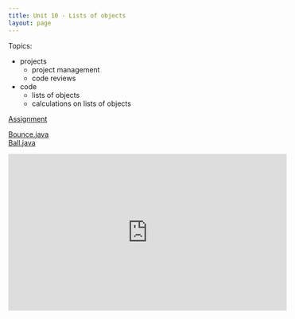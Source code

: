 ```yaml
---
title: Unit 10 - Lists of objects
layout: page
---
```


Topics:

- projects
    - project management
    - code reviews
- code
    - lists of objects
    - calculations on lists of objects

[Assignment](Unit10_Assignment)

[Bounce.java](demo/Bounce.java)  
[Ball.java](demo/Ball.java)

<iframe width="560" height="315" src="https://www.youtube.com/embed/xMQnqn6RF9I" title="YouTube video player" frameborder="0" allow="accelerometer; autoplay; clipboard-write; encrypted-media; gyroscope; picture-in-picture" allowfullscreen></iframe>

